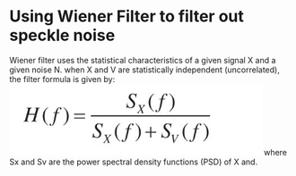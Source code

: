 # Using Wiener Filter to filter out speckle noise #

Wiener filter uses the statistical characteristics of a given signal X and a given noise N.
when X and V are statistically independent (uncorrelated), the filter formula is given by:
![picture alt](https://github.com/amitsason/Digital-Image-Processing/blob/master/Wiener%20Filter/formula.JPG)
where Sx and Sv are the power spectral density functions (PSD) of X and.



